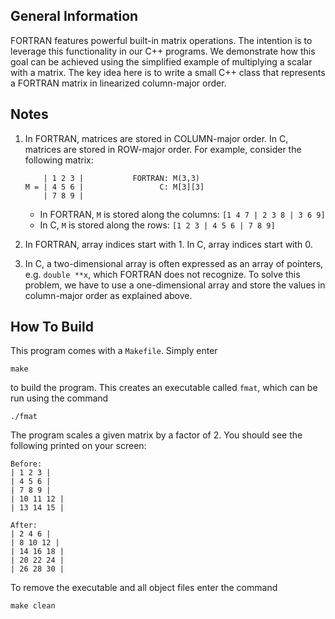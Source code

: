 General Information
-------------------
FORTRAN features powerful built-in matrix operations. The intention is to leverage this
functionality in our C++ programs. We demonstrate how this goal can be achieved using the
simplified example of multiplying a scalar with a matrix. The key idea here is to write a small
C++ class that represents a FORTRAN matrix in linearized column-major order.

Notes
-----
1. In FORTRAN, matrices are stored in COLUMN-major order. In C, matrices are stored in ROW-major
   order. For example, consider the following matrix:

   ```
       | 1 2 3 |           FORTRAN: M(3,3)
   M = | 4 5 6 |                 C: M[3][3]
       | 7 8 9 |
   ```

      - In FORTRAN, `M` is stored along the columns: `[1 4 7 | 2 3 8 | 3 6 9]`
      - In C, `M` is stored along the rows: `[1 2 3 | 4 5 6 | 7 8 9]`

2. In FORTRAN, array indices start with 1. In C, array indices start with 0.

3. In C, a two-dimensional array is often expressed as an array of pointers, e.g. `double **x`,
   which FORTRAN does not recognize. To solve this problem, we have to use a one-dimensional array
   and store the values in column-major order as explained above.

How To Build
------------
This program comes with a `Makefile`. Simply enter
```shell
make
```
to build the program. This creates an executable called `fmat`, which can be run using the command
```shell
./fmat
```
The program scales a given matrix by a factor of 2. You should see the following printed on your
screen:
```shell
Before:
| 1 2 3 |
| 4 5 6 |
| 7 8 9 |
| 10 11 12 |
| 13 14 15 |

After:
| 2 4 6 |
| 8 10 12 |
| 14 16 18 |
| 20 22 24 |
| 26 28 30 |
```
To remove the executable and all object files enter the command
```shell
make clean
```
